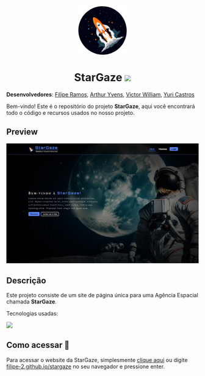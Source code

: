 <p align="center">
    <img src="./assets/imgs/logo.png" height="128">
    <h1 align="center">StarGaze <a href="https://github.com/filipe-2/stargaze/blob/main/README_EN.md"><img src="https://img.shields.io/badge/Read_in-English-blue"/></a>
</h1>
</p>

**Desenvolvedores**: [Filipe Ramos](https://github.com/filipe-2), [Arthur Yvens](https://github.com/GOW-GuanYu), [Victor William](https://github.com/WillSouza21), [Yuri Castros](https://github.com/YuriCastroS)

Bem-vindo! Este é o repositório do projeto **StarGaze**, aqui você encontrará todo o código e recursos usados no nosso projeto.

## Preview

![Preview](./assets/imgs/preview.png)

## Descrição

Este projeto consiste de um site de página única para uma Agência Espacial chamada **StarGaze**.

Tecnologias usadas:

<img src="https://skillicons.dev/icons?i=html,css,js,python,flask,git&theme=dark" />

## Como acessar 🔗

Para acessar o website da StarGaze, simplesmente  [clique aqui](https://filipe-2.github.io/stargaze/) ou digite [filipe-2.github.io/stargaze](https://filipe-2.github.io/stargaze/) no seu navegador e pressione enter.
